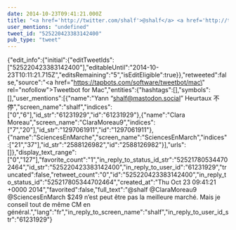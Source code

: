 ```yaml
---
date: 2014-10-23T09:41:21.000Z
title: "<a href='http://twitter.com/shalf'>@shalf</a> <a href='http://twitter.com/ClaraMoreau9'>@ClaraMoreau9</a> <a href='http://twitter.com/SciencesEnMarch'>@SciencesEnMarch</a> $249 n’est peut être pas la meilleure marché. Mais je conseil tout de même CM en général.″"
user_mentions: "undefined"
tweet_id: "525220423383142400"
pub_type: "tweet"
---
```

{"edit_info":{"initial":{"editTweetIds":["525220423383142400"],"editableUntil":"2014-10-23T10:11:21.715Z","editsRemaining":"5","isEditEligible":true}},"retweeted":false,"source":"<a href=\"https://tapbots.com/software/tweetbot/mac\" rel=\"nofollow\">Tweetbot for Mac</a>","entities":{"hashtags":[],"symbols":[],"user_mentions":[{"name":"Yann “shalf@mastodon.social” Heurtaux 不停","screen_name":"shalf","indices":["0","6"],"id_str":"61231929","id":"61231929"},{"name":"Clara Moreau","screen_name":"ClaraMoreau9","indices":["7","20"],"id_str":"1297061911","id":"1297061911"},{"name":"SciencesEnMarche","screen_name":"SciencesEnMarch","indices":["21","37"],"id_str":"2588126982","id":"2588126982"}],"urls":[]},"display_text_range":["0","127"],"favorite_count":"1","in_reply_to_status_id_str":"525217805344702464","id_str":"525220423383142400","in_reply_to_user_id":"61231929","truncated":false,"retweet_count":"0","id":"525220423383142400","in_reply_to_status_id":"525217805344702464","created_at":"Thu Oct 23 09:41:21 +0000 2014","favorited":false,"full_text":"@shalf @ClaraMoreau9 @SciencesEnMarch $249 n’est peut être pas la meilleure marché. Mais je conseil tout de même CM en général.","lang":"fr","in_reply_to_screen_name":"shalf","in_reply_to_user_id_str":"61231929"}

